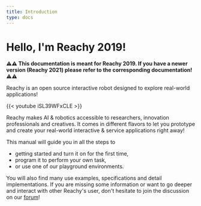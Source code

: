 ```yaml
---
title: Introduction
type: docs
---
```


# Hello, I'm Reachy 2019!

**:warning::warning: This documentation is meant for Reachy 2019. If you have a newer version (Reachy 2021) please refer to the corresponding documentation! :warning::warning:** 

Reachy is an open source interactive robot designed to explore real-world applications!

{{< youtube iSL39WFxCLE >}}

Reachy makes AI & robotics accessible to researchers, innovation professionals and creatives. It comes in different flavors to let you prototype and create your real-world interactive & service applications right away! 

This manual will guide you in all the steps to
* getting started and turn it on for the first time,
* program it to perform your own task, 
* or use one of our playground environments.

You will also find many use examples, specifications and detail implementations. If you are missing some information or want to go deeper and interact with other Reachy's user, don't hesitate to join the discussion on our [forum](https://forum.pollen-robotics.com)!
